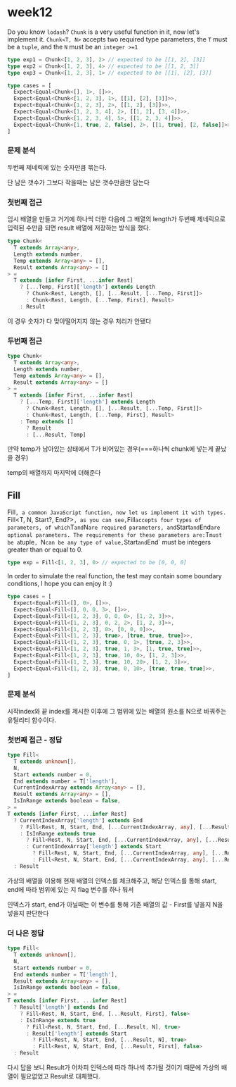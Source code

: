 # week12

Do you know `lodash`? `Chunk` is a very useful function in it, now let's implement it. `Chunk<T, N>` accepts two required type parameters, the `T` must be a `tuple`, and the `N` must be an `integer >=1`

```ts
type exp1 = Chunk<[1, 2, 3], 2> // expected to be [[1, 2], [3]]
type exp2 = Chunk<[1, 2, 3], 4> // expected to be [[1, 2, 3]]
type exp3 = Chunk<[1, 2, 3], 1> // expected to be [[1], [2], [3]]
```

```ts
type cases = [
  Expect<Equal<Chunk<[], 1>, []>>,
  Expect<Equal<Chunk<[1, 2, 3], 1>, [[1], [2], [3]]>>,
  Expect<Equal<Chunk<[1, 2, 3], 2>, [[1, 2], [3]]>>,
  Expect<Equal<Chunk<[1, 2, 3, 4], 2>, [[1, 2], [3, 4]]>>,
  Expect<Equal<Chunk<[1, 2, 3, 4], 5>, [[1, 2, 3, 4]]>>,
  Expect<Equal<Chunk<[1, true, 2, false], 2>, [[1, true], [2, false]]>>,
]
```



### 문제 분석

 두번째 제네릭에 있는 숫자만큼 묶는다.

단 남은 갯수가 그보다 작을때는 남은 갯수만큼만 담는다



### 첫번째 접근

임시 배열을 만들고 거기에 하나씩 더한 다음에 그 배열의 length가 두번째 제네릭으로 입력된 수만큼 되면 result 배열에 저장하는 방식을 했다.



```ts
type Chunk<
  T extends Array<any>, 
  Length extends number, 
  Temp extends Array<any> = [],
  Result extends Array<any> = []
> =
  T extends [infer First, ...infer Rest]
    ? [...Temp, First]['length'] extends Length
      ? Chunk<Rest, Length, [], [...Result, [...Temp, First]]>
      : Chunk<Rest, Length, [...Temp, First], Result>
    : Result
```

이 경우 숫자가 다 맞아떨어지지 않는 경우 처리가 안됐다



### 두번째 접근

```ts
type Chunk<
  T extends Array<any>, 
  Length extends number, 
  Temp extends Array<any> = [],
  Result extends Array<any> = []
> =
  T extends [infer First, ...infer Rest]
    ? [...Temp, First]['length'] extends Length
      ? Chunk<Rest, Length, [], [...Result, [...Temp, First]]>
      : Chunk<Rest, Length, [...Temp, First], Result>
    : Temp extends []
      ? Result
      : [...Result, Temp]
```

만약 temp가 남아있는 상태에서 T가 비어있는 경우(===하나씩 chunk에 넣는게 끝났을 경우)

temp의 배열까지 마지막에 더해준다



## Fill

Fill`, a common JavaScript function, now let us implement it with types. `Fill<T, N, Start?, End?>`, as you can see,`Fill` accepts four types of parameters, of which `T` and `N` are required parameters, and `Start` and `End` are optional parameters. The requirements for these parameters are: `T` must be a `tuple`, `N` can be any type of value, `Start` and `End` must be integers greater than or equal to 0.

```ts
type exp = Fill<[1, 2, 3], 0> // expected to be [0, 0, 0]
```



In order to simulate the real function, the test may contain some boundary conditions, I hope you can enjoy it :)



```ts
type cases = [
  Expect<Equal<Fill<[], 0>, []>>,
  Expect<Equal<Fill<[], 0, 0, 3>, []>>,
  Expect<Equal<Fill<[1, 2, 3], 0, 0, 0>, [1, 2, 3]>>,
  Expect<Equal<Fill<[1, 2, 3], 0, 2, 2>, [1, 2, 3]>>,
  Expect<Equal<Fill<[1, 2, 3], 0>, [0, 0, 0]>>,
  Expect<Equal<Fill<[1, 2, 3], true>, [true, true, true]>>,
  Expect<Equal<Fill<[1, 2, 3], true, 0, 1>, [true, 2, 3]>>,
  Expect<Equal<Fill<[1, 2, 3], true, 1, 3>, [1, true, true]>>,
  Expect<Equal<Fill<[1, 2, 3], true, 10, 0>, [1, 2, 3]>>,
  Expect<Equal<Fill<[1, 2, 3], true, 10, 20>, [1, 2, 3]>>,
  Expect<Equal<Fill<[1, 2, 3], true, 0, 10>, [true, true, true]>>,
]
```



### 문제 분석

시작index와 끝 index를 제시한 이후에 그 범위에 있는 배열의 원소를 N으로 바꿔주는 유틸리티 함수이다.



### 첫번째 접근 - 정답

```ts
type Fill<
  T extends unknown[],
  N,
  Start extends number = 0,
  End extends number = T['length'],
  CurrentIndexArray extends Array<any> = [],
  Result extends Array<any> = [],
  IsInRange extends boolean = false,
> =
T extends [infer First, ...infer Rest]
  ? CurrentIndexArray['length'] extends End
    ? Fill<Rest, N, Start, End, [...CurrentIndexArray, any], [...Result, First], false>
    : IsInRange extends true
      ? Fill<Rest, N, Start, End, [...CurrentIndexArray, any], [...Result, N], true>
      : CurrentIndexArray['length'] extends Start
        ? Fill<Rest, N, Start, End, [...CurrentIndexArray, any], [...Result, N], true>
        : Fill<Rest, N, Start, End, [...CurrentIndexArray, any], [...Result, First], false>
  : Result
```

가상의 배열을 이용해 현재 배열의 인덱스를 체크해주고, 해당 인덱스를 통해 start, end에 따라 범위에 있는 지 flag 변수를 하나 둬서 

인덱스가 start, end가 아닐때는 이 변수를 통해 기존 배열의 값 - First를 넣을지 N을 넣을지 판단한다



### 더 나은 정답

```ts
type Fill<
  T extends unknown[],
  N,
  Start extends number = 0,
  End extends number = T['length'],
  Result extends Array<any> = [],
  IsInRange extends boolean = false,
> =
T extends [infer First, ...infer Rest]
  ? Result['length'] extends End
    ? Fill<Rest, N, Start, End, [...Result, First], false>
    : IsInRange extends true
      ? Fill<Rest, N, Start, End, [...Result, N], true>
      : Result['length'] extends Start
        ? Fill<Rest, N, Start, End, [...Result, N], true>
        : Fill<Rest, N, Start, End, [...Result, First], false>
  : Result
```

다시 답을 보니 Result가 어차피 인덱스에 따라 하나씩 추가될 것이기 때문에 가상의 배열이 필요없었고 Result로 대체했다.


